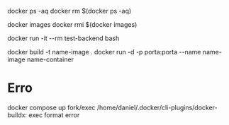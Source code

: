 docker ps -aq
docker rm $(docker ps -aq)

docker images
docker rmi $(docker images)

docker run -it --rm test-backend bash

docker build -t name-image .
docker run -d -p porta:porta --name name-image name-container

# Erro
docker compose up
fork/exec /home/daniel/.docker/cli-plugins/docker-buildx: exec format error
